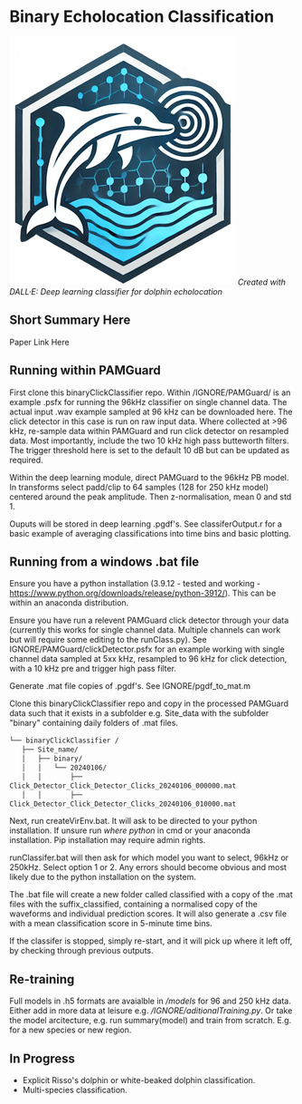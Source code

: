 # Binary Echolocation Classification

![image](logo.png)
*Created with DALL·E: Deep learning classifier for dolphin echolocation*

## Short Summary Here

Paper Link Here

## Running within PAMGuard
 First clone this binaryClickClassifier repo. Within /IGNORE/PAMGuard/ is an example .psfx for running the 96kHz classifier on single channel data. The actual input .wav example sampled at 96 kHz can be downloaded here. The click detector in this case is run on raw input data. Where collected at >96 kHz, re-sample data within PAMGuard and run click detector on resampled data. Most importantly, include the two 10 kHz high pass butteworth filters. The trigger threshold here is set to the default 10 dB but can be updated as required.
 
 Within the deep learning module, direct PAMGuard to the 96kHz PB model. In transforms select padd/clip to 64 samples (128 for 250 kHz model) centered around the peak amplitude. Then z-normalisation, mean 0 and std 1. 
 
 Ouputs will be stored in deep learning .pgdf's. See classiferOutput.r for a basic example of averaging classifications into time bins and basic plotting. 
 
 ## Running from a windows .bat file
 Ensure you have a python installation (3.9.12 - tested and working - https://www.python.org/downloads/release/python-3912/). This can be within an anaconda distribution. 
 
 Ensure you have run a relevent PAMGuard click detector through your data (currently this works for single channel data. Multiple channels can work but will require some editing to the runClass.py). See IGNORE/PAMGuard/clickDetector.psfx for an example working with single channel data sampled at 5xx kHz, resampled to 96 kHz for click detection, with a 10 kHz pre and trigger high pass filter.
 
 Generate .mat file copies of .pgdf's. See IGNORE/pgdf_to_mat.m
 
 Clone this binaryClickClassifier repo and copy in the processed PAMGuard data such that it exists in a subfolder e.g. Site_data with the subfolder "binary" containing daily folders of .mat files. 
 ```
 └── binaryClickClassifier /
    ├── Site_name/
    │   ├── binary/
    │   │   └── 20240106/
    │   │       ├── Click_Detector_Click_Detector_Clicks_20240106_000000.mat
    │   │       ├── Click_Detector_Click_Detector_Clicks_20240106_010000.mat
```

 Next, run createVirEnv.bat. It will ask to be directed to your python installation. If unsure run *where python* in cmd or your anaconda installation. Pip installation may require admin rights. 
 
 runClassifer.bat will then ask for which model you want to select, 96kHz or 250kHz. Select option 1 or 2. Any errors should become obvious and most likely due to the python installation on the system.
 
 The .bat file will create a new folder called classified with a copy of the .mat files with the suffix_classified, containing a normalised copy of the waveforms and individual prediction scores. It will also generate a .csv file with a mean classification score in 5-minute time bins.
 
 If the classifer is stopped, simply re-start, and it will pick up where it left off, by checking through previous outputs. 
 
 ## Re-training
Full models in .h5 formats are avaialble in */models* for 96 and 250 kHz data. Either add in more data at leisure e.g. */IGNORE/aditionalTraining.py*. Or take the model arcitecture, e.g. run summary(model) and train from scratch. E.g. for a new species or new region.  

## In Progress
  - Explicit Risso's dolphin or white-beaked dolphin classification.
  - Multi-species classification.
 

